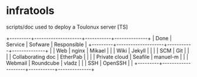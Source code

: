 infratools
==========

scripts/doc used to deploy a Toulonux server [TS]

+---------+--------------------+-----------+--------------+
|  Done   | Service            | Sofware   | Responsible  |
+---------+--------------------+-----------+--------------+
|         | Web                | nginx     | Mikael       | 
|         | Wiki               | Jekyll    |              |
|         | SCM                | Git       |              |
|         | Collaborating  doc | EtherPab  |              |
|         | Private cloud      | Seafile   | manuel-m     |
|         | Webmail            | Roundcube | vladz        |
|         | SSH                | OpenSSH   |              |
+---------+--------------------+-----------+--------------+


